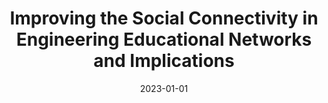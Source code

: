 ---
title: "Improving the Social Connectivity in Engineering Educational Networks and Implications"
collection: publications
permalink: /publication/2023-01-01-Improving-the-Social-Connectivity-in-Engineering-Educational-Networks-and-Implications
date: 2023-01-01
venue: 'IEEE Trans. Educ.'
paperurl: 'https://doi.org/10.1109/TE.2022.3175659'
citation: ' Manar Mohaisen,  David Mohaisen, &quot;Improving the Social Connectivity in Engineering Educational Networks and Implications.&quot; IEEE Trans. Educ., 2023.'
---